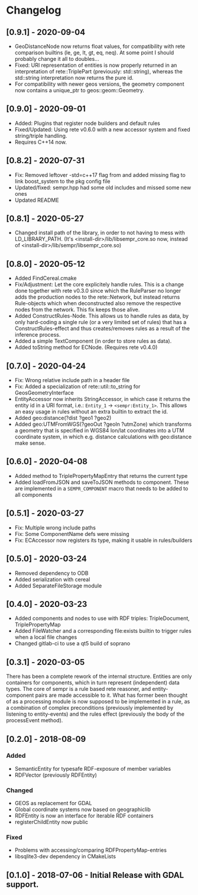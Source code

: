 # Changelog

## [0.9.1] - 2020-09-04

- GeoDistanceNode now returns float values, for compatibility with rete
  comparison builtins (le, ge, lt, gt, eq, neq).
  At some point I should probably change it all to doubles...
- Fixed: URI representation of entities is now properly returned in an
  interpretation of rete::TriplePart (previously: std::string), whereas the
  std::string interpretation now returns the pure id.
- For compatibility with newer geos versions, the geometry component now
  contains a unique\_ptr to geos::geom::Geometry.

## [0.9.0] - 2020-09-01

- Added: Plugins that register node builders and default rules
- Fixed/Updated: Using rete v0.6.0 with a new accessor system and fixed
  string/triple handling.
- Requires C++14 now.

## [0.8.2] - 2020-07-31

- Fix: Removed leftover -std=c++17 flag from and added missing flag to link
  boost\_system to the pkg config file
- Updated/fixed: sempr.hpp had some old includes and missed some new ones
- Updated README

## [0.8.1] - 2020-05-27

- Changed install path of the library, in order to not having to mess with
  LD\_LIBRARY\_PATH. (It's <install-dir\>/lib/libsempr\_core.so now, instead of
  <install-dir\>/lib/sempr/libsempr\_core.so)

## [0.8.0] - 2020-05-12

- Added FindCereal.cmake
- Fix/Adjustment: Let the core explicitely handle rules. This is a change done
  together with rete v0.3.0 since which the RuleParser no longer adds the
  production nodes to the rete::Network, but instead returns Rule-objects which
  when deconstructed also remove the respective nodes from the network.
  This fix keeps those alive.
- Added ConstructRules-Node. This allows us to handle rules as data, by only
  hard-coding a single rule (or a very limited set of rules) that has a
  ConstructRules-effect and thus creates/removes rules as a result of the
  inference process.
- Added a simple TextComponent (in order to store rules as data).
- Added toString method for ECNode. (Requires rete v0.4.0)


## [0.7.0] - 2020-04-24

- Fix: Wrong relative include path in a header file
- Fix: Added a specialization of rete::util::to\_string for GeosGeometryInterface
- EntityAccessor now inherits StringAccessor, in which case it returns the
  entity id in a URI format, i.e.: `Entity_1` -> `<sempr:Entity_1>`. This allows
  an easy usage in rules without an extra builtin to extract the id.
- Added geo:distance(?dist ?geo1 ?geo2)
- Added geo:UTMFromWGS(?geoOut ?geoIn ?utmZone) which transforms a geometry that
  is specified in WGS84 lon/lat coordinates into a UTM coordinate system, in
  which e.g. distance calculations with geo:distance make sense.

## [0.6.0] - 2020-04-08

- Added method to TriplePropertyMapEntry that returns the current type
- Added loadFromJSON and saveToJSON methods to component. These are implemented
  in a `SEMPR_COMPONENT` macro that needs to be added to all components

## [0.5.1] - 2020-03-27

- Fix: Multiple wrong include paths
- Fix: Some ComponentName defs were missing
- Fix: ECAccessor now registers its type, making it usable in rules/builders

## [0.5.0] - 2020-03-24

- Removed dependency to ODB
- Added serialization with cereal
- Added SeparateFileStorage module

## [0.4.0] - 2020-03-23

- Added components and nodes to use with RDF triples:
  TripleDocument, TriplePropertyMap
- Added FileWatcher and a corresponding file:exists builtin to trigger rules
  when a local file changes
- Changed gitlab-ci to use a qt5 build of soprano

## [0.3.1] - 2020-03-05

There has been a complete rework of the internal structure.
Entities are only containers for components, which in turn
represent (independent) data types. The core of sempr is a
rule based rete reasoner, and entity-component pairs are made
accessible to it. What has former been thought of as a
processing module is now supposed to be implemented in a rule,
as a combination of complex preconditions (previously implemented
by listening to entity-events) and the rules effect (previously
the body of the processEvent method).

## [0.2.0] - 2018-08-09

### Added
- SemanticEntity for typesafe RDF-exposure of member variables
- RDFVector (previously RDFEntity)

### Changed
- GEOS as replacement for GDAL
- Global coordinate systems now based on geographiclib
- RDFEntity is now an interface for iterable RDF containers
- registerChildEntity now public

### Fixed
- Problems with accessing/comparing RDFPropertyMap-entries
- libsqlite3-dev dependency in CMakeLists

## [0.1.0] - 2018-07-06 - Initial Release with GDAL support.
